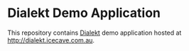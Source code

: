 # Dialekt Demo Application

This repository contains [Dialekt](https://github.com/IcecaveStudios/dialekt) demo application
hosted at http://dialekt.icecave.com.au.
